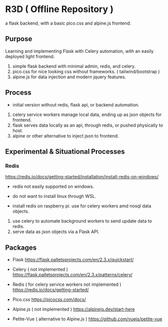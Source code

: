 # R3D ( Offline Repository )
a flask backend, with a basic pico.css and alpine.js frontend.


## Purpose
Learning and implementing Flask with Celery automation, with an easily deployed light frontend.

1. simple flask backend with minimal admin, redis, and celery.
2. pico.css for nice looking css without frameworks. ( tailwind/bootstrap )
3. alpine.js for data injection and modern jquery features.

## Process
- initial version without redis, flask api, or backend automation.
1. celery service workers manage local data, ending up as json objects for frontend.
2. flask serves data locally as an api, through redis, or pushed physically to host.
3. alpine or other alternative to inject json to frontend. 


## Experimental & Situational Processes


### Redis
https://redis.io/docs/getting-started/installation/install-redis-on-windows/
- redis not easily supported on windows.
- do not want to install linux through WSL. 

- install redis on raspberry pi. use for celery workers amd nosql data objects.
1. use celery to automate background workers to send update data to redis. 
2. serve data as json objects via a Flask API.  


## Packages
- Flask
https://flask.palletsprojects.com/en/2.3.x/quickstart/

- Celery ( not implemented )
https://flask.palletsprojects.com/en/2.3.x/patterns/celery/

- Redis ( for celery service workers not implemented )
https://redis.io/docs/getting-started/

- Pico.css
https://picocss.com/docs/

- Alpine.js ( not implemented )
https://alpinejs.dev/start-here

- Petite-Vue ( alternative to Alpine.js )
https://github.com/vuejs/petite-vue


